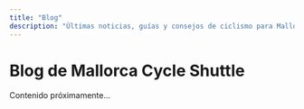 ```yaml
---
title: "Blog"
description: "Últimas noticias, guías y consejos de ciclismo para Mallorca"
---
```


# Blog de Mallorca Cycle Shuttle

Contenido próximamente...
